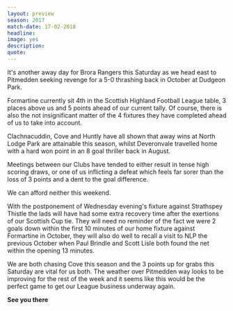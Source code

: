 ```yaml
---
layout: preview
season: 2017
match-date: 17-02-2018
headline:
image: yes
description:
quote:
---
```

It's another away day for Brora Rangers this Saturday as we head east to Pitmedden seeking revenge for a 5-0 thrashing back in October at Dudgeon Park.

Formartine currently sit 4th in the Scottish Highland Football League table, 3 places above us and 5 points ahead of our current tally. Of course, there is also the not insignificant matter of the 4 fixtures they have completed ahead of us to take into account.

Clachnacuddin, Cove and Huntly have all shown that away wins at North Lodge Park are attainable this season, whilst Deveronvale travelled home with a hard won point in an 8 goal thriller back in August.

Meetings between our Clubs have tended to either result in tense high scoring draws, or one of us inflicting a defeat which feels far sorer than the loss of 3 points and a dent to the goal difference.

We can afford neither this weekend.

With the postponement of Wednesday evening's fixture against Strathspey Thistle the lads will have had some extra recovery time after the exertions of our Scottish Cup tie. They will need no reminder of the fact we were 2 goals down within the first 10 minutes of our home fixture against Formartine in October, they will also do well to recall a visit to NLP the previous October when Paul Brindle and Scott Lisle both found the net within the opening 13 minutes.

We are both chasing Cove this season and the 3 points up for grabs this Saturday are vital for us both. The weather over Pitmedden way looks to be improving for the rest of the week and it seems like this would be the perfect game to get our League business underway again.

**See you there**
